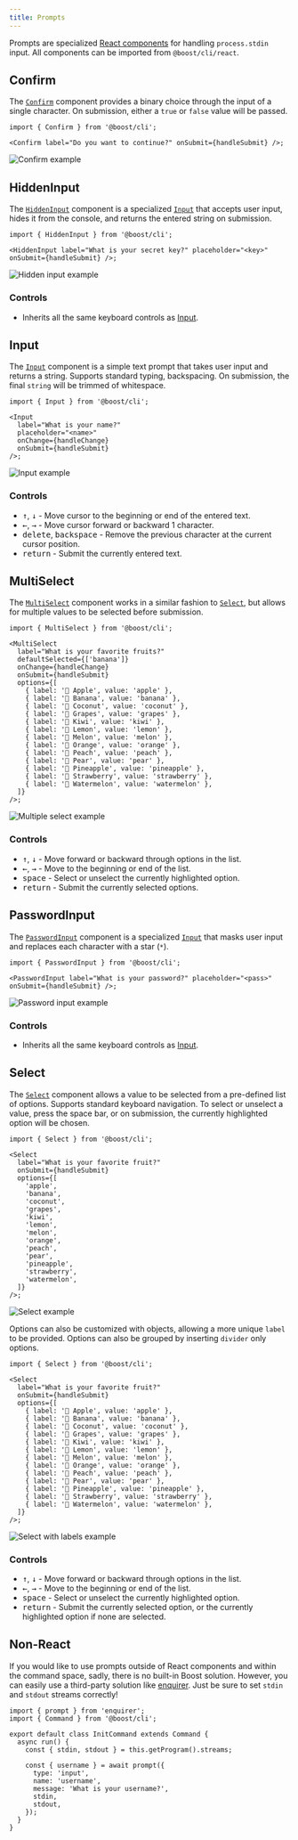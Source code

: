```yaml
---
title: Prompts
---
```


Prompts are specialized [React components](./components.md) for handling `process.stdin` input. All
components can be imported from `@boost/cli/react`.

## Confirm

The [`Confirm`](/api/cli/function/Confirm) component provides a binary choice through the input of a
single character. On submission, either a `true` or `false` value will be passed.

```tsx
import { Confirm } from '@boost/cli';

<Confirm label="Do you want to continue?" onSubmit={handleSubmit} />;
```

![Confirm example](/img/cli/prompts/confirm.gif)

## HiddenInput

The [`HiddenInput`](/api/cli/function/HiddenInput) component is a specialized [`Input`](#input) that
accepts user input, hides it from the console, and returns the entered string on submission.

```tsx
import { HiddenInput } from '@boost/cli';

<HiddenInput label="What is your secret key?" placeholder="<key>" onSubmit={handleSubmit} />;
```

![Hidden input example](/img/cli/prompts/hidden-input.gif)

### Controls

- Inherits all the same keyboard controls as [Input](#input).

## Input

The [`Input`](/api/cli/function/Input) component is a simple text prompt that takes user input and
returns a string. Supports standard typing, backspacing. On submission, the final `string` will be
trimmed of whitespace.

```tsx
import { Input } from '@boost/cli';

<Input
  label="What is your name?"
  placeholder="<name>"
  onChange={handleChange}
  onSubmit={handleSubmit}
/>;
```

![Input example](/img/cli/prompts/input.gif)

### Controls

- <kbd>↑</kbd>, <kbd>↓</kbd> - Move cursor to the beginning or end of the entered text.
- <kbd>←</kbd>, <kbd>→</kbd> - Move cursor forward or backward 1 character.
- <kbd>delete</kbd>, <kbd>backspace</kbd> - Remove the previous character at the current cursor
  position.
- <kbd>return</kbd> - Submit the currently entered text.

## MultiSelect

The [`MultiSelect`](/api/cli/function/MultiSelect) component works in a similar fashion to
[`Select`](#select), but allows for multiple values to be selected before submission.

```tsx
import { MultiSelect } from '@boost/cli';

<MultiSelect
  label="What is your favorite fruits?"
  defaultSelected={['banana']}
  onChange={handleChange}
  onSubmit={handleSubmit}
  options={[
    { label: '🍎 Apple', value: 'apple' },
    { label: '🍌 Banana', value: 'banana' },
    { label: '🥥 Coconut', value: 'coconut' },
    { label: '🍇 Grapes', value: 'grapes' },
    { label: '🥝 Kiwi', value: 'kiwi' },
    { label: '🍋 Lemon', value: 'lemon' },
    { label: '🍈 Melon', value: 'melon' },
    { label: '🍊 Orange', value: 'orange' },
    { label: '🍑 Peach', value: 'peach' },
    { label: '🍐 Pear', value: 'pear' },
    { label: '🍍 Pineapple', value: 'pineapple' },
    { label: '🍓 Strawberry', value: 'strawberry' },
    { label: '🍉 Watermelon', value: 'watermelon' },
  ]}
/>;
```

![Multiple select example](/img/cli/prompts/multiselect.gif)

### Controls

- <kbd>↑</kbd>, <kbd>↓</kbd> - Move forward or backward through options in the list.
- <kbd>←</kbd>, <kbd>→</kbd> - Move to the beginning or end of the list.
- <kbd>space</kbd> - Select or unselect the currently highlighted option.
- <kbd>return</kbd> - Submit the currently selected options.

## PasswordInput

The [`PasswordInput`](/api/cli/function/PasswordInput) component is a specialized [`Input`](#input)
that masks user input and replaces each character with a star (`*`).

```tsx
import { PasswordInput } from '@boost/cli';

<PasswordInput label="What is your password?" placeholder="<pass>" onSubmit={handleSubmit} />;
```

![Password input example](/img/cli/prompts/password-input.gif)

### Controls

- Inherits all the same keyboard controls as [Input](#input).

## Select

The [`Select`](/api/cli/function/Select) component allows a value to be selected from a pre-defined
list of options. Supports standard keyboard navigation. To select or unselect a value, press the
space bar, or on submission, the currently highlighted option will be chosen.

```tsx
import { Select } from '@boost/cli';

<Select
  label="What is your favorite fruit?"
  onSubmit={handleSubmit}
  options={[
    'apple',
    'banana',
    'coconut',
    'grapes',
    'kiwi',
    'lemon',
    'melon',
    'orange',
    'peach',
    'pear',
    'pineapple',
    'strawberry',
    'watermelon',
  ]}
/>;
```

![Select example](/img/cli/prompts/select.gif)

Options can also be customized with objects, allowing a more unique `label` to be provided. Options
can also be grouped by inserting `divider` only options.

```tsx
import { Select } from '@boost/cli';

<Select
  label="What is your favorite fruit?"
  onSubmit={handleSubmit}
  options={[
    { label: '🍎 Apple', value: 'apple' },
    { label: '🍌 Banana', value: 'banana' },
    { label: '🥥 Coconut', value: 'coconut' },
    { label: '🍇 Grapes', value: 'grapes' },
    { label: '🥝 Kiwi', value: 'kiwi' },
    { label: '🍋 Lemon', value: 'lemon' },
    { label: '🍈 Melon', value: 'melon' },
    { label: '🍊 Orange', value: 'orange' },
    { label: '🍑 Peach', value: 'peach' },
    { label: '🍐 Pear', value: 'pear' },
    { label: '🍍 Pineapple', value: 'pineapple' },
    { label: '🍓 Strawberry', value: 'strawberry' },
    { label: '🍉 Watermelon', value: 'watermelon' },
  ]}
/>;
```

![Select with labels example](/img/cli/prompts/select-labels.gif)

### Controls

- <kbd>↑</kbd>, <kbd>↓</kbd> - Move forward or backward through options in the list.
- <kbd>←</kbd>, <kbd>→</kbd> - Move to the beginning or end of the list.
- <kbd>space</kbd> - Select or unselect the currently highlighted option.
- <kbd>return</kbd> - Submit the currently selected option, or the currently highlighted option if
  none are selected.

## Non-React

If you would like to use prompts outside of React components and within the command space, sadly,
there is no built-in Boost solution. However, you can easily use a third-party solution like
[enquirer](https://github.com/enquirer/enquirer). Just be sure to set `stdin` and `stdout` streams
correctly!

```tsx
import { prompt } from 'enquirer';
import { Command } from '@boost/cli';

export default class InitCommand extends Command {
  async run() {
    const { stdin, stdout } = this.getProgram().streams;

    const { username } = await prompt({
      type: 'input',
      name: 'username',
      message: 'What is your username?',
      stdin,
      stdout,
    });
  }
}
```
